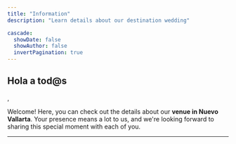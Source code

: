 ```yaml
---
title: "Information"
description: "Learn details about our destination wedding"

cascade:
  showDate: false
  showAuthor: false
  invertPagination: true
---
```

<h2>Hola a tod@s</h2>,

Welcome! Here, you can check out the details about our ****venue in Nuevo Vallarta****. Your presence means a lot to us, and we're looking forward to sharing this special moment with each of you.

---
